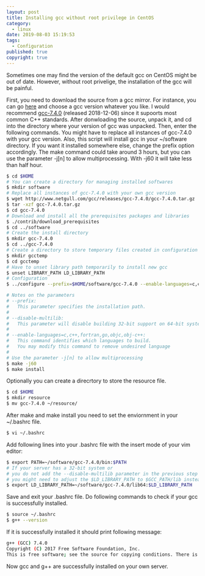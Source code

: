 ```yaml
---
layout: post
title: Installing gcc without root privilege in CentOS
category:
  - linux
date: 2019-08-03 15:19:53
tags: 
  - Configuration
published: true
copyright: true
---
```


Sometimes one may find the version of the default gcc on CentOS might be out of date. However, without root privelige, the installation of the gcc will be painful.

<!-- more -->

First, you need to download the source from a gcc mirror. For instance, you can go [here](http://www.netgull.com/gcc/releases/) and choose a gcc version whatever you like. I would recommend [gcc-7.4.0](http://www.netgull.com/gcc/releases/gcc-7.4.0/) (released 2018-12-06) since it supoorts most common C++ standards. After donwloading the source, unpack it, and cd into the directory where your version of gcc was unpacked. Then, enter the following commands. You might have to replace all instances of gcc-7.4.0 with your gcc version. Also, this script will install gcc in your ~/software directory. If you want it installed somewhere else, change the prefix option accordingly.  The make command could take around 3 hours, but you can use the parameter -j[n] to allow multiprocessing. With -j60 it will take less than half hour. 

```sh
$ cd $HOME
# You can create a directory for managing installed softwares
$ mkdir software
# Replace all instances of gcc-7.4.0 with your own gcc version
$ wget http://www.netgull.com/gcc/releases/gcc-7.4.0/gcc-7.4.0.tar.gz
$ tar -xzf gcc-7.4.0.tar.gz
$ cd gcc-7.4.0
# Download and install all the prerequisites packages and libraries
$ ./contrib/download_prerequisites 
$ cd ../software
# Create the install directory
$ mkdir gcc-7.4.0
$ cd ../gcc-7.4.0
# Create a directory to store temporary files created in configuration
$ mkdir gcctemp
$ cd gcctemp
# Have to unset library path temporarily to install new gcc
$ unset LIBRARY_PATH LD_LIBRARY_PATH
# Configuration
$ ../configure --prefix=$HOME/software/gcc-7.4.0 --enable-languages=c,c++,fortran,go --disable-multilib

# Notes on the parameters
# --prefix:
#   This parameter specifies the installation path.
#
# --disable-multilib: 
#   This parameter will disable building 32-bit support on 64-bit systems.
#
# --enable-languages=c,c++,fortran,go,objc,obj-c++: 
#   This command identifies which languages to build. 
#   You may modify this command to remove undesired language
#
# Use the parameter -j[n] to allow multiprocessing
$ make -j60
$ make install
```

Optionally you can create a direcrtory to store the resource file.

```sh
$ cd $HOME
$ mkdir resource
$ mv gcc-7.4.0 ~/resource/
```

After make and make install you need to set the enviornment in your ~/.bashrc file. 

```sh
$ vi ~/.bashrc
```

Add following lines into your .bashrc file with the insert mode of your vim editor:

```sh
$ export PATH=~/software/gcc-7.4.0/bin:$PATH
# If your server has a 32-bit system or 
# you do not add the --disable-multilib parameter in the previous step 
# you might need to adjust the $LD_LIBRARY_PATH to $GCC_PATH/lib instead of $GCC_PATH/lib64
$ export LD_LIBRARY_PATH=~/software/gcc-7.4.0/lib64:$LD_LIBRARY_PATH
```
Save and exit your .bashrc file. Do following commands to check if your gcc is successfully installed.  
```sh
$ source ~/.bashrc
$ g++ --version
```

If it is successfully installed it should print following message:
```sh
g++ (GCC) 7.4.0
Copyright (C) 2017 Free Software Foundation, Inc.
This is free software; see the source for copying conditions. There is NO warranty; not even for MERCHANTABILITY or FITNESS FOR A PARTICULAR PURPOSE.
```

Now gcc and g++ are successfully installed on your own server.

